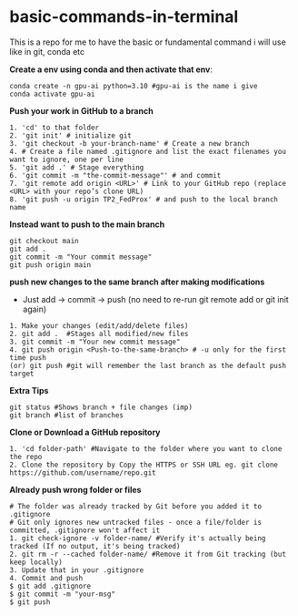 # basic-commands-in-terminal
This is a repo for me to have the basic or fundamental command i will use like in git, conda etc

**Create a env using conda and then activate that env**:<br>
```
conda create -n gpu-ai python=3.10 #gpu-ai is the name i give
conda activate gpu-ai
```

**Push your work in GitHub to a branch**<br>
```
1. 'cd' to that folder
2. 'git init' # initialize git
3. 'git checkout -b your-branch-name' # Create a new branch
4. # Create a file named .gitignore and list the exact filenames you want to ignore, one per line
5. 'git add .' # Stage everything
6. 'git commit -m "the-commit-message"' # and commit
7. 'git remote add origin <URL>' # Link to your GitHub repo (replace <URL> with your repo’s clone URL)
8. 'git push -u origin TP2_FedProx' # and push to the local branch name
```
**Instead want to push to the main branch**<br>
```
git checkout main
git add .
git commit -m "Your commit message"
git push origin main

```
**push new changes to the same branch after making modifications**<br>
- Just add → commit → push (no need to re-run git remote add or git init again)
```
1. Make your changes (edit/add/delete files)
2. git add .  #Stages all modified/new files
3. git commit -m "Your new commit message"
4. git push origin <Push-to-the-same-branch> # -u only for the first time push
(or) git push #git will remember the last branch as the default push target
```
**Extra Tips**
```
git status #Shows branch + file changes (imp)
git branch #list of branches
```

**Clone or Download a GitHub repository**<br>
```
1. 'cd folder-path' #Navigate to the folder where you want to clone the repo
2. Clone the repository by Copy the HTTPS or SSH URL eg. git clone https://github.com/username/repo.git
```

**Already push wrong folder or files**<br>
```
# The folder was already tracked by Git before you added it to .gitignore
# Git only ignores new untracked files - once a file/folder is committed, .gitignore won't affect it
1. git check-ignore -v folder-name/ #Verify it's actually being tracked (If no output, it's being tracked)
2. git rm -r --cached folder-name/ #Remove it from Git tracking (but keep locally)
3. Update that in your .gitignore
4. Commit and push
$ git add .gitignore
$ git commit -m "your-msg"
$ git push
```
